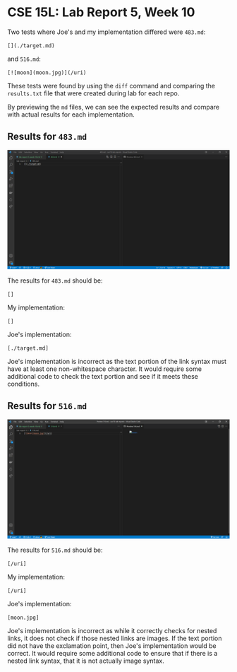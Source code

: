 # CSE 15L: Lab Report 5, Week 10 

Two tests where Joe's and my implementation differed were `483.md`:

```
[](./target.md)
```

and `516.md`:

```
[![moon](moon.jpg)](/uri)
```

These tests were found by using the `diff` command and comparing the `results.txt` file that were created during lab for each repo. 

By previewing the `md` files, we can see the expected results and compare with actual results for each implementation. 

## Results for `483.md`

![1](./1.PNG)

The results for `483.md` should be: 

```
[]
```

My implementation:
```
[]
```

Joe's implementation: 
```
[./target.md]
```

Joe's implementation is incorrect as the text portion of the link syntax must have at least one non-whitespace character. It would require some additional code to check the text portion and see if it meets these conditions. 

## Results for `516.md`

![2](./2.PNG)

The results for `516.md` should be: 

```
[/uri]
```

My implementation: 

```
[/uri]
```

Joe's implementation: 
```
[moon.jpg]
```

Joe's implementation is incorrect as while it correctly checks for nested links, it does not check if those nested links are images. If the text portion did not have the exclamation point, then Joe's implementation would be correct. It would require some additional code to ensure that if there is a nested link syntax, that it is not actually image syntax. 